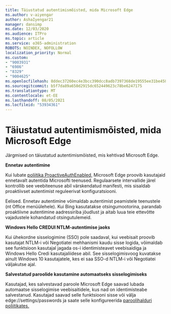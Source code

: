 ```yaml
---
title: Täiustatud autentimismõisted, mida Microsoft Edge
ms.author: v-aiyengar
author: AshaIyengar21
manager: dansimp
ms.date: 12/03/2020
ms.audience: ITPro
ms.topic: article
ms.service: o365-administration
ROBOTS: NOINDEX, NOFOLLOW
localization_priority: Normal
ms.custom:
- "9003931"
- "6986"
- "8329"
- "9004625"
ms.openlocfilehash: 8ddec37260ec4e3bcc390dcc8adb7397368de19555ee31be458be033d3886386
ms.sourcegitcommit: b5f7da89a650d2915dc652449623c78be6247175
ms.translationtype: MT
ms.contentlocale: et-EE
ms.lasthandoff: 08/05/2021
ms.locfileid: "53934361"
---
```

# <a name="advanced-authentication-concepts-applicable-to-microsoft-edge"></a>Täiustatud autentimismõisted, mida Microsoft Edge

Järgmised on täiustatud autentimismõisted, mis kehtivad Microsoft Edge.

**Ennetav autentimine**

Kui lubate [poliitika ProactiveAuthEnabled,](https://go.microsoft.com/fwlink/?linkid=2134621) Microsoft Edge proovib kasutajaid ennetavalt autentida Microsofti teenused. Regulaarsete intervallide järel kontrollib see veebiteenuse abil värskendatud manifesti, mis sisaldab proaktiivset autentimist reguleerivat konfiguratsiooni.

Eelised. Ennetav autentimine võimaldab autentimist peamistele teenustele (nt Office menüülehele). Kui Bing kasutatakse otsingumootorina, parandab proaktiivne autentimine aadressiriba jõudlust ja aitab luua teie ettevõtte vajadustele kohandatud otsingutulemeid.

**Windows Hello CREDUI NTLM-autentimise jaoks**

Kui ühekordne sisselogimine (SSO) pole saadaval, kui veebisait proovib kasutajat NTLM-i või Negotiatei mehhanismi kaudu sisse logida, võimaldab see funktsioon kasutajal jagada os-i identimisteavet veebisaidiga ja Windows Hello Credi kasutajaliidese abil. See sisselogimisvoog kuvatakse ainult Windows 10 kasutajatele, kes ei saa SSO-d NTLM-i või Negotiatei väljakutse ajal.

**Salvestatud paroolide kasutamine automaatseks sisselogimiseks**

Kasutajad, kes salvestavad paroole Microsoft Edge saavad lubada automaatse sisselogimise veebisaitidele, kus nad on identimisteabe salvestanud. Kasutajad saavad selle funktsiooni sisse või välja edge://settings/passwords ja saate selle konfigureerida [paroolihalduri poliitikates.](https://go.microsoft.com/fwlink/?linkid=2134622)
